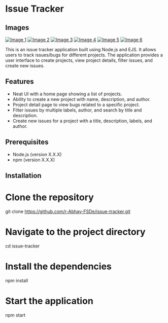 # Issue Tracker

## Images

[![Image 1](https://i.imgur.com/image1.jpg)](https://i.imgur.com/image1.jpg)
[![Image 2](https://i.imgur.com/image2.jpg)](https://i.imgur.com/image2.jpg)
[![Image 3](https://i.imgur.com/image3.jpg)](https://i.imgur.com/image3.jpg)
[![Image 4](https://i.imgur.com/image4.jpg)](https://i.imgur.com/image4.jpg)
[![Image 5](https://i.imgur.com/image5.jpg)](https://i.imgur.com/image5.jpg)
[![Image 6](https://i.imgur.com/image6.jpg)](https://i.imgur.com/image6.jpg)

This is an issue tracker application built using Node.js and EJS. It allows users to track issues/bugs for different projects. The application provides a user interface to create projects, view project details, filter issues, and create new issues.

## Features

- Neat UI with a home page showing a list of projects.
- Ability to create a new project with name, description, and author.
- Project detail page to view bugs related to a specific project.
- Filter issues by multiple labels, author, and search by title and description.
- Create new issues for a project with a title, description, labels, and author.

## Prerequisites

- Node.js (version X.X.X)
- npm (version X.X.X)

## Installation
# Clone the repository
git clone https://github.com/r-Abhay-FSDe/issue-tracker.git

# Navigate to the project directory
cd issue-tracker

# Install the dependencies
npm install

# Start the application
npm start
